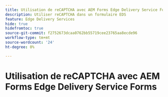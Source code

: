 ```yaml
---
title: Utilisation de reCAPTCHA avec AEM Forms Edge Delivery Service Forms
description: Utiliser reCAPTCHA dans un formulaire EDS
feature: Edge Delivery Services
hide: true
hidefromtoc: true
source-git-commit: f2752673dcaa0762bb55719cee23765aa8ecde96
workflow-type: tm+mt
source-wordcount: '24'
ht-degree: 0%

---
```



# Utilisation de reCAPTCHA avec AEM Forms Edge Delivery Service Forms

